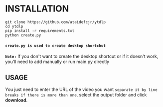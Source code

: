 # ****INSTALLATION****
```
git clone https://github.com/ataidefcjr/ytdlp
cd ytdlp
pip install -r requirements.txt
python create.py
```
#### `create.py is used to create desktop shortchut` 
**`Note:`** If you don't want to create the desktop shortcut or if it doesn't work, you'll need to add manually or run main.py directly

## USAGE
You just need to enter the URL of the video you want `separate it by line breaks if there is more than one`, select the output folder and click **download**.